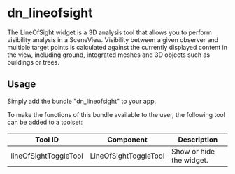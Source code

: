 # dn_lineofsight

The LineOfSight widget is a 3D analysis tool that allows you to perform visibility analysis in a SceneView. Visibility between a given observer and multiple target points is calculated against the currently displayed content in the view, including ground, integrated meshes and 3D objects such as buildings or trees.

## Usage

Simply add the bundle "dn_lineofsight" to your app.

To make the functions of this bundle available to the user, the following tool can be added to a toolset:

| Tool ID                | Component              | Description              |
| ---------------------- | ---------------------- | ------------------------ |
| lineOfSightToggleTool  | LineOfSightToggleTool  | Show or hide the widget. |
